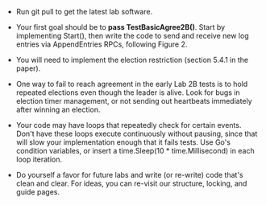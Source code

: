 * Run git pull to get the latest lab software.

* Your first goal should be to **pass TestBasicAgree2B()**. Start by implementing Start(), then write the code to send and receive new log entries via AppendEntries RPCs, following Figure 2.

* You will need to implement the election restriction (section 5.4.1 in the paper).

* One way to fail to reach agreement in the early Lab 2B tests is to hold repeated elections even though the leader is alive. Look for bugs in election timer management, or not sending out heartbeats immediately after winning an election.

* Your code may have loops that repeatedly check for certain events. Don't have these loops execute continuously without pausing, since that will slow your implementation enough that it fails tests. Use Go's condition variables, or insert a time.Sleep(10 * time.Millisecond) in each loop iteration.

* Do yourself a favor for future labs and write (or re-write) code that's clean and clear. For ideas, you can re-visit our structure, locking, and guide pages.